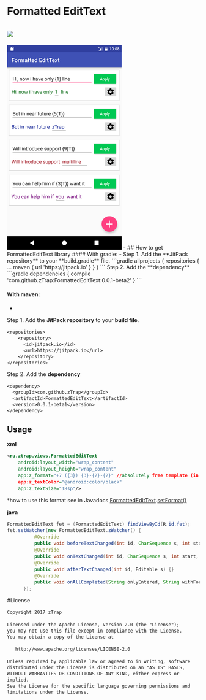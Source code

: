# Formatted EditText
[![](https://jitpack.io/v/zTrap/FormattedEditText.svg)](https://jitpack.io/#zTrap/FormattedEditText)
-
<img src="/art/Screenshot_1.png" width="300">
-
## How to get FormattedEditText library 
#### With gradle:
-
Step 1. Add the **JitPack repository** to your **build.gradle** file.
```gradle
allprojects {
	repositories {
		...
		maven { url 'https://jitpack.io' }
	}
}
```
Step 2. Add the **dependency**
```gradle
dependencies {
   compile 'com.github.zTrap:FormattedEditText:0.0.1-beta2'
}
```

#### With maven:
-
Step 1. Add the **JitPack repository** to your **build file**.
```maven
<repositories>
	<repository>
	  <id>jitpack.io</id>
	  <url>https://jitpack.io</url>
	</repository>
</repositories>
```  
Step 2. Add the **dependency**
```maven
<dependency>
  <groupId>com.github.zTrap</groupId>
  <artifactId>FormattedEditText</artifactId>
  <version>0.0.1-beta1</version>
</dependency>
```
## Usage
**xml**
```xml
<ru.ztrap.views.FormattedEditText
    android:layout_width="wrap_content"
    android:layout_height="wrap_content"
    app:z_format="+7 ({3}) {3}-{2}-{2}" //absolutely free template (in single-line)*
    app:z_textColor="@android:color/black"
    app:z_textSize="18sp"/>
```
*how to use this format see in Javadocs [FormattedEditText](https://jitpack.io/com/github/zTrap/FormattedEditText/0.0.1-beta1/javadoc/ru/ztrap/views/FormattedEditText.html).[setFormat()](https://jitpack.io/com/github/zTrap/FormattedEditText/0.0.1-beta1/javadoc/ru/ztrap/views/FormattedEditText.html#setFormat-java.lang.String-)

**java**
```java
FormattedEditText fet = (FormattedEditText) findViewById(R.id.fet);
fet.setWatcher(new FormattedEditText.zWatcher() {
          @Override
          public void beforeTextChanged(int id, CharSequence s, int start, int count, int after) {}
          @Override
          public void onTextChanged(int id, CharSequence s, int start, int before, int count) {}
          @Override
          public void afterTextChanged(int id, Editable s) {}
          @Override
          public void onAllCompleted(String onlyEntered, String withFormat) {}
      });
```

#License

    Copyright 2017 zTrap

    Licensed under the Apache License, Version 2.0 (the "License");
    you may not use this file except in compliance with the License.
    You may obtain a copy of the License at

       http://www.apache.org/licenses/LICENSE-2.0

    Unless required by applicable law or agreed to in writing, software
    distributed under the License is distributed on an "AS IS" BASIS,
    WITHOUT WARRANTIES OR CONDITIONS OF ANY KIND, either express or implied.
    See the License for the specific language governing permissions and
    limitations under the License.
    
